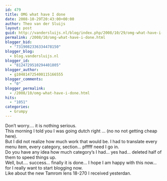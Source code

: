 ```yaml
---
id: 479
title: OMG what have I done
date: 2008-10-29T20:43:00+00:00
author: Theo van der Sluijs
layout: post
guid: http://vandersluijs.nl/blog/index.php/2008/10/29/omg-what-have-i-done/
permalink: /2008/10/omg-what-have-i-done.html
blogger_bid:
  - "7319082336334478150"
blogger_blog:
  - blog.vandersluijs.nl
blogger_id:
  - "8124729510294401805"
blogger_author:
  - g104814725400115166555
blogger_comments:
  - "0"
blogger_permalink:
  - /2008/10/omg-what-have-i-done.html
hits:
  - "1051"
categories:
  - Grumpy
---
```

Don&#8217;t worry&#8230;. it is nothing serious.  
This morning I told you I was going dutch right &#8230; (no no not getting cheap here).  
But I did not realize how much work that would be. I had to translate every menu item, every category, section&#8230; pfffff need I go in.  
Do you have any idea how much category&#8217;s I had&#8230; yes had&#8230; deleted half of them to speed things up.  
Well, but&#8230;. success&#8230; finally it is done&#8230; I hope I am happy with this now&#8230; for I really want to start blogging now.  
Like about the new Tamrom lens 18-270 I received yesterdan.  
<a name="more"></a>